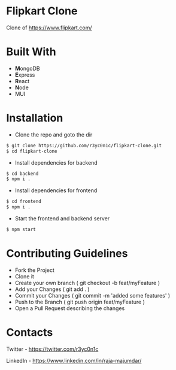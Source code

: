# Flipkart Clone
Clone of https://www.flipkart.com/

# Built With

- **M**ongoDB
- **E**xpress
- **R**eact
- **N**ode
- MUI

# Installation

- Clone the repo and goto the dir
```sh
$ git clone https://github.com/r3yc0n1c/flipkart-clone.git
$ cd flipkart-clone
```
- Install dependencies for backend
```sh
$ cd backend
$ npm i .
```
- Install dependencies for frontend
```sh
$ cd frontend
$ npm i .
```
- Start the frontend and backend server
```sh
$ npm start
```

# Contributing Guidelines

- Fork the Project
- Clone it
- Create your own branch ( git checkout -b feat/myFeature )
- Add your Changes ( git add . )
- Commit your Changes ( git commit -m 'added some features' )
- Push to the Branch ( git push origin feat/myFeature )
- Open a Pull Request describing the changes


# Contacts

Twitter - https://twitter.com/r3yc0n1c

LinkedIn - https://www.linkedin.com/in/raja-majumdar/
